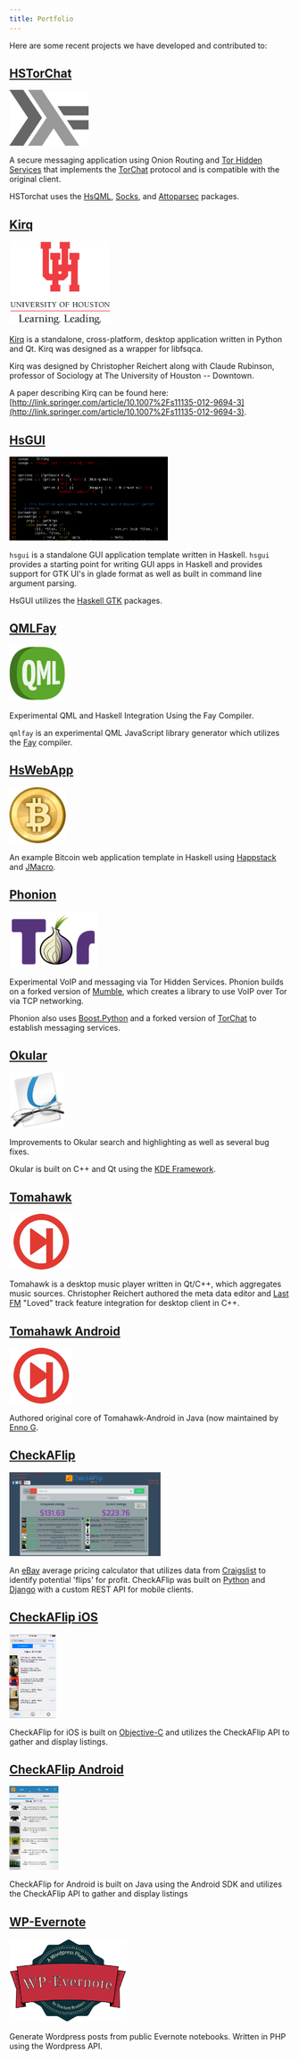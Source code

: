 ```yaml
---
title: Portfolio
---
```


Here are some recent projects we have developed and contributed to:

<a href="https://hackage.haskell.org/package/hstorchat"><h2>HSTorChat</h2></a>
<img alt="HsTorChat" src="/images/haskell-logo.png" height="100" />

A secure messaging application using Onion Routing and [Tor Hidden
Services](https://tor.eff.org/docs/hidden-services.html.en) that implements the
[TorChat](https://github.com/prof7bit/TorChat) protocol and is compatible
with the original client.

HSTorchat uses the [HsQML](http://hackage.haskell.org/package/hsqml),
[Socks](http://hackage.haskell.org/package/socks), and
[Attoparsec](https://hackage.haskell.org/package/attoparsec) packages.

<a href="http://grundrisse.org/qca/docs/kirq.html"><h2>Kirq</h2></a>
<img alt="Kirq" src="/images/uh.png" height="150" />

[Kirq](http://grundrisse.org/qca/docs/kirq.html) is a standalone,
cross-platform, desktop application written in Python and Qt. Kirq was designed
as a wrapper for libfsqca.

Kirq was designed by Christopher Reichert along with Claude Rubinson, professor
of Sociology at The University of Houston -- Downtown.

A paper describing Kirq can be found here:
[http://link.springer.com/article/10.1007%2Fs11135-012-9694-3](http://link.springer.com/article/10.1007%2Fs11135-012-9694-3).

<a href="https://github.com/creichert/hsgui"><h2>HsGUI</h2></a>
<img alt="HsGUI" src="/images/hsgui.png" height="150" />

`hsgui` is a standalone GUI application template written in Haskell. `hsgui`
provides a starting point for writing GUI apps in Haskell and provides support
for GTK UI's in glade format as well as built in command line argument parsing.

HsGUI utilizes the [Haskell GTK](http://hackage.haskell.org/package/gtk) packages.

<a href="https://github.com/creichert/qmlfay"><h2>QMLFay</h2></a>
<img alt="QmlFay" src="/images/qml.png" height="100" />

Experimental QML and Haskell Integration Using the Fay Compiler.

`qmlfay` is an experimental QML JavaScript library generator which utilizes the
[Fay](https://github.com/faylang/fay/wiki) compiler.

<a href="https://github.com/creichert/hswebapp"><h2>HsWebApp</h2></a>
<img alt="HsWebApp" src="/images/bitcoin.png" height="100" />

An example Bitcoin web application template in Haskell using
[Happstack](http://happstack.com/page/view-page-slug/1/happstack) and
[JMacro](http://www.haskell.org/haskellwiki/JMacro).

<a href="https://github.com/creichert/phonion"><h2>Phonion</h2></a>
<img alt="Phonion" src="/images/tor.png" height="100" />

Experimental VoIP and messaging via Tor Hidden Services. Phonion builds on a
forked version of [Mumble](https://github.com/creichert/mumble), which creates a
library to use VoIP over Tor via TCP networking.

Phonion also uses
[Boost.Python](http://www.boost.org/doc/libs/1_55_0/libs/python/doc/) and a
forked version of [TorChat](https://github.com/prof7bit/TorChat) to establish
messaging services.

<a href="http://okular.kde.org/"><h2>Okular</h2></a>
<img alt="Okular" src="/images/okular.png" height="100" />

Improvements to Okular search and highlighting as well as several bug fixes.

Okular is built on C++ and Qt using the [KDE
Framework](http://community.kde.org/Frameworks).

<a href="http://www.tomahawk-player.org/"><h2>Tomahawk</h2></a>
<img alt="Tomahawk" src="/images/tomahawk.png" height="100" />

Tomahawk is a desktop music player written in Qt/C++, which aggregates music
sources. Christopher Reichert authored the meta data editor and [Last
FM](http://www.last.fm/) "Loved" track feature integration for desktop client
in C++.

<a href="https://github.com/tomahawk-player/tomahawk-android"><h2>Tomahawk Android</h2></a>
<img alt="Tomahawk Andoid" src="/images/tomahawk.png" height="100" />

Authored original core of Tomahawk-Android in Java (now maintained by
[Enno G](https://github.com/mrmaffen).

<a href="http://checkaflip.com"><h2>CheckAFlip</h2></a>
<img alt="CheckAFlip" src="/images/caf.png" height="150" />

An [eBay](www.ebay.com) average pricing calculator that utilizes data from
[Craigslist](http://craigslist.org) to identify potential 'flips' for profit.
CheckAFlip was built on [Python](https://www.python.org/) and
[Django](https://www.djangoproject.com/) with a custom REST API for mobile
clients.

<a href="http://www.howtothrift.com/2013/12/checkaflip-mobile-brief-introduction/"><h2>CheckAFlip iOS</h2></a>
<img alt="CheckAFlip iOS" src="/images/cafios.png" height="150" />

CheckAFlip for iOS is built on
[Objective-C](http://en.wikipedia.org/wiki/Objective-C) and utilizes the
CheckAFlip API to gather and display listings.

<a href="https://www.facebook.com/checkaflip/posts/727794643906760?stream_ref=10"><h2>CheckAFlip Android</h2></a>
<img alt="CheckAFlip Android" src="/images/cafandroid.jpg" height="150" />

CheckAFlip for Android is built on Java using the Android SDK and utilizes the
CheckAFlip API to gather and display listings

<a href="https://github.com/creichert/wp-evernote"><h2>WP-Evernote</h2></a>
<img alt="WP-Evernote" src="/images/wp-evernote.png" height="150" />

Generate Wordpress posts from public Evernote notebooks. Written in PHP using
the Wordpress API.
